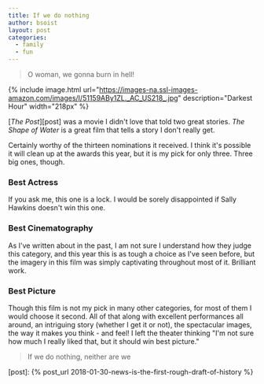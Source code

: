 ```yaml
---
title: If we do nothing
author: bsoist
layout: post
categories:
  - family
  - fun
---
```

> O woman, we gonna burn in hell!

{% include image.html url="https://images-na.ssl-images-amazon.com/images/I/51159ABy1ZL._AC_US218_.jpg" description="Darkest Hour" width="218px" %}

[_The Post_][post] was a movie I didn't love that told two great stories. _The Shape of Water_ is a great film that tells a story I don't really get. 

Certainly worthy of the thirteen nominations it received. I think it's possible it will clean up at the awards this year, but it is my pick for only three. Three big ones, though.

### Best Actress
If you ask me, this one is a lock. I would be sorely disappointed if Sally Hawkins doesn't win this one.

### Best Cinematography
As I've written about in the past, I am not sure I understand how they judge this category, and this year this is as tough a choice as I've seen before, but the imagery in this film was simply captivating throughout most of it. Brilliant work.

### Best Picture
Though this film is not my pick in many other categories, for most of them I would choose it second. All of that along with excellent performances all around, an intriguing story (whether I get it or not), the spectacular images, the way it makes you think - and feel! I left the theater thinking "I'm not sure how much I really liked that, but it should win best picture."

> If we do nothing, neither are we

[post]: {% post_url 2018-01-30-news-is-the-first-rough-draft-of-history %}
